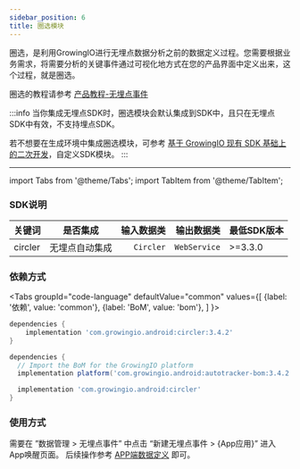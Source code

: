 ```yaml
---
sidebar_position: 6
title: 圈选模块
---
```


圈选，是利用GrowingIO进行无埋点数据分析之前的数据定义过程。您需要根据业务需求，将需要分析的关键事件通过可视化地方式在您的产品界面中定义出来，这个过程，就是圈选。

圈选的教程请参考 [产品教程-无埋点事件](https://docs.growingio.com/op-help/docs/4.0/product-manual/user-behavior-analytics/data-management/data-management/auto-track/app-data-definition)

:::info
当你集成无埋点SDK时，圈选模块会默认集成到SDK中，且只在无埋点SDK中有效，不支持埋点SDK。

若不想要在生成环境中集成圈选模块，可参考 [基于 GrowingIO 现有 SDK 基础上的二次开发](/blog/custom%20android%20sdk)，自定义SDK模块。
:::

--------
import Tabs from '@theme/Tabs';
import TabItem from '@theme/TabItem';

### SDK说明
| 关键词   | 是否集成|  输入数据类 | 输出数据类 | 最低SDK版本 |
| :------- | :------:   | --:|  ---:| :---|
| circler  | 无埋点自动集成 | `Circler` | `WebService` | >=3.3.0 |

### 依赖方式
<Tabs
  groupId="code-language"
  defaultValue="common"
  values={[
    {label: '依赖', value: 'common'},
    {label: 'BoM', value: 'bom'},
  ]
}>

<TabItem value="common">

```groovy
dependencies {
	implementation 'com.growingio.android:circler:3.4.2'
}
```
</TabItem>

<TabItem value="bom">

```groovy
dependencies {
  // Import the BoM for the GrowingIO platform
  implementation platform('com.growingio.android:autotracker-bom:3.4.2')

  implementation 'com.growingio.android:circler'
}
```

</TabItem>
</Tabs>

### 使用方式

需要在 ”数据管理 > 无埋点事件” 中点击 “新建无埋点事件 > {App应用}” 进入App唤醒页面。
后续操作参考 [APP端数据定义](https://docs.growingio.com/op-help/docs/4.0/product-manual/user-behavior-analytics/data-management/data-management/auto-track/app-data-definition) 即可。
